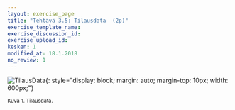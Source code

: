 ```yaml
---
layout: exercise_page
title: "Tehtävä 3.5: Tilausdata  (2p)"
exercise_template_name:
exercise_discussion_id:
exercise_upload_id:
kesken: 1
modified_at: 18.1.2018
no_review: 1
---
```



![TilausData](../img/tilausdata.png "TilausData"){: style="display: block; margin: auto; margin-top: 10px; width: 600px;"}

<small>Kuva 1. Tilausdata.</small>
